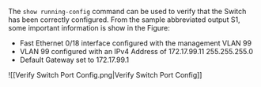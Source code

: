 The `show running-config` command can be used to verify that the Switch has been correctly configured.
From the sample abbreviated output S1, some important information is show in the Figure:
- Fast Ethernet 0/18 interface configured with the management VLAN 99
- VLAN 99 configured with an IPv4 Address of 172.17.99.11 255.255.255.0
- Default Gateway set to 172.17.99.1

![[Verify Switch Port Config.png|Verify Switch Port Config]]

